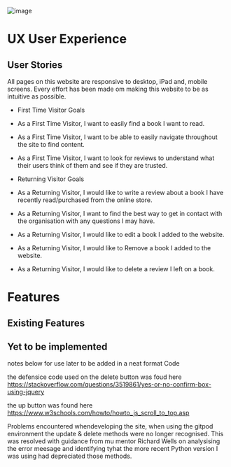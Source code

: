 ![image](https://user-images.githubusercontent.com/85559896/148698131-abc16d2a-50d2-46d1-8342-779c84b94399.png)


# **UX User Experience**

## **User Stories**

All pages on this website are responsive to desktop, iPad and, mobile screens. Every effort has been made om making this website to be as intuitive as possible.

- First Time Visitor Goals
- As a First Time Visitor, I want to easily find a book I want to read.
- As a First Time Visitor, I want to be able to easily navigate throughout the site to find content.
- As a First Time Visitor, I want to look for reviews to understand what their users think of them and see if they are trusted.

- Returning Visitor Goals
- As a Returning Visitor, I would like to write a review about a book I have recently read/purchased from the online store.
- As a Returning Visitor, I want to find the best way to get in contact with the organisation with any questions I may have.
- As a Returning Visitor, I would like to edit a book I added to the website.
- As a Returning Visitor, I would like to Remove a book I added to the website.
- As a Returning Visitor, I would like to delete a review I left on a book.


# **Features**

## **Existing Features**



## **Yet to be implemented**


notes below for use later to be added in a neat format
Code

the defensice code used on the delete button was foud here
https://stackoverflow.com/questions/3519861/yes-or-no-confirm-box-using-jquery


the up button was found here https://www.w3schools.com/howto/howto_js_scroll_to_top.asp


Problems encountered whendeveloping the site, when using the gitpod environment the update & delete methods were no longer recognised. This was resolved with guidance from mu mentor Richard Wells on analysising the error meesage and identifying tyhat the more recent Python version I was using had depreciated those methods.
